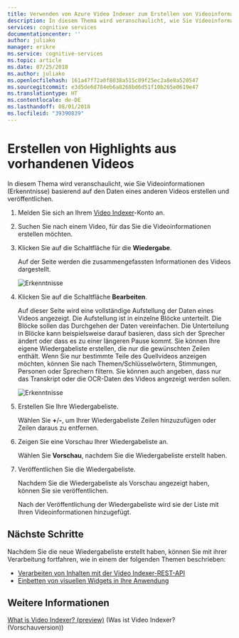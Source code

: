 ```yaml
---
title: Verwenden von Azure Video Indexer zum Erstellen von Videoinformationen aus vorhandenen Videos | Microsoft-Dokumentation
description: In diesem Thema wird veranschaulicht, wie Sie Videoinformationen (Erkenntnisse) basierend auf den Daten eines anderen Videos erstellen und veröffentlichen.
services: cognitive services
documentationcenter: ''
author: juliako
manager: erikre
ms.service: cognitive-services
ms.topic: article
ms.date: 07/25/2018
ms.author: juliako
ms.openlocfilehash: 161a47f72a0f8038a515c09f25ec2a8e8a520547
ms.sourcegitcommit: e3d5de6d784eb6a8268bd6d51f10b265e0619e47
ms.translationtype: HT
ms.contentlocale: de-DE
ms.lasthandoff: 08/01/2018
ms.locfileid: "39390839"
---
```

# <a name="create-highlights-from-existing-videos"></a>Erstellen von Highlights aus vorhandenen Videos

In diesem Thema wird veranschaulicht, wie Sie Videoinformationen (Erkenntnisse) basierend auf den Daten eines anderen Videos erstellen und veröffentlichen.

1. Melden Sie sich an Ihrem [Video Indexer](https://api-portal.videoindexer.ai/)-Konto an.
2. Suchen Sie nach einem Video, für das Sie die Videoinformationen erstellen möchten.
3. Klicken Sie auf die Schaltfläche für die **Wiedergabe**.

    Auf der Seite werden die zusammengefassten Informationen des Videos dargestellt. 

    ![Erkenntnisse](./media/video-indexer-create-new/video-indexer-summarized-insights.png)

3. Klicken Sie auf die Schaltfläche **Bearbeiten**.

    Auf dieser Seite wird eine vollständige Aufstellung der Daten eines Videos angezeigt. Die Aufstellung ist in einzelne Blöcke unterteilt. Die Blöcke sollen das Durchgehen der Daten vereinfachen. Die Unterteilung in Blöcke kann beispielsweise darauf basieren, dass sich der Sprecher ändert oder dass es zu einer längeren Pause kommt. Sie können Ihre eigene Wiedergabeliste erstellen, die nur die gewünschten Zeilen enthält. Wenn Sie nur bestimmte Teile des Quellvideos anzeigen möchten, können Sie nach Themen/Schlüsselwörtern, Stimmungen, Personen oder Sprechern filtern. Sie können auch angeben, dass nur das Transkript oder die OCR-Daten des Videos angezeigt werden sollen.    

    ![Erkenntnisse](./media/video-indexer-create-new/video-indexer-create-new-playlist.png)

4. Erstellen Sie Ihre Wiedergabeliste.

    Wählen Sie **+**/**-**, um Ihrer Wiedergabeliste Zeilen hinzuzufügen oder Zeilen daraus zu entfernen.

5. Zeigen Sie eine Vorschau Ihrer Wiedergabeliste an.

    Wählen Sie **Vorschau**, nachdem Sie die Wiedergabeliste erstellt haben.
6. Veröffentlichen Sie die Wiedergabeliste.

    Nachdem Sie die Wiedergabeliste als Vorschau angezeigt haben, können Sie sie veröffentlichen.

    Nach der Veröffentlichung der Wiedergabeliste wird sie der Liste mit Ihren Videoinformationen hinzugefügt.


## <a name="next-steps"></a>Nächste Schritte 

Nachdem Sie die neue Wiedergabeliste erstellt haben, können Sie mit ihrer Verarbeitung fortfahren, wie in einem der folgenden Themen beschrieben: 

- [Verarbeiten von Inhalten mit der Video Indexer-REST-API](video-indexer-use-apis.md)
- [Einbetten von visuellen Widgets in Ihre Anwendung](video-indexer-embed-widgets.md)

## <a name="see-also"></a>Weitere Informationen

[What is Video Indexer? (preview)](video-indexer-overview.md) (Was ist Video Indexer? (Vorschauversion)) 
